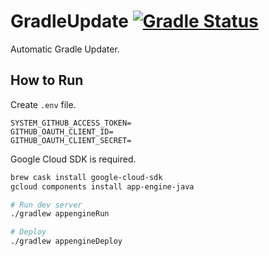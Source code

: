 # GradleUpdate [![Gradle Status](https://gradleupdate.appspot.com/int128/gradleupdate/status.svg)](https://gradleupdate.appspot.com/int128/gradleupdate/status)

Automatic Gradle Updater.


## How to Run

Create `.env` file.

```properties
SYSTEM_GITHUB_ACCESS_TOKEN=
GITHUB_OAUTH_CLIENT_ID=
GITHUB_OAUTH_CLIENT_SECRET=
```

Google Cloud SDK is required.

```sh
brew cask install google-cloud-sdk
gcloud components install app-engine-java

# Run dev server
./gradlew appengineRun

# Deploy
./gradlew appengineDeploy
```
